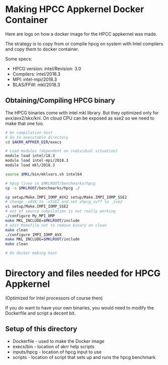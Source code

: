 # Making HPCC Appkernel Docker Container

Here are logs on how a docker image for the HPCC appkernel was made.

The strategy is to copy from or compile hpcg on system with Intel compilers and copy them to docker container.

Some specs:
* HPCG version: intel/Revision: 3.0
* Compilers: intel/2018.3
* MPI: intel-mpi/2018.3
* BLAS/FFW: mkl/2018.3

## Obtaining/Compiling HPCG binary

The HPCG binaries come with intel mkl library. But they optimized
only for avx/avx2/skx/knl. On cloud CPU can be exposed as sse2 so
we need to make that one too.

```bash
# On compilation host
# Go to executable directory
cd $AKRR_APPKER_DIR/execs

# Load modules (dependent on individual situation)
module load intel/18.3
module load intel-mpi/2018.3
module load mkl/2018.3

source $MKL/bin/mklvars.sh intel64

# hpcg lives in $MKLROOT/benchmarks/hpcg
cp -a $MKLROOT/benchmarks/hpcg ./

cp setup/Make.IMPI_IOMP_AVX2 setup/Make.IMPI_IOMP_SSE2
# change -xAVX to -xSSE2 and set xhpcg_suff to _sse2
vi setup/Make.IMPI_IOMP_SSE2
# out of source compilation is not really working
./configure My_MPI_OMP
make MKL_INCLUDE=$MKLROOT/include
# edit Makefile not to remove binary on clean
make clean
./configure IMPI_IOMP_AVX
make MKL_INCLUDE=$MKLROOT/include
make clean
```

```bash
# On docker making host

```

# Directory and files needed for HPCG Appkernel


(Optimized for Intel processors of course then)

If you do want to have your own binaries, you would need to modify the Dockerfile and script a decent bit.

## Setup of this directory
- Dockerfile - used to make the Docker image
- execs/bin - location of akrr help scripts
- inputs/hpcg - location of hpcg input to use
- scripts - location of script that sets up and runs the hpcg benchmark

